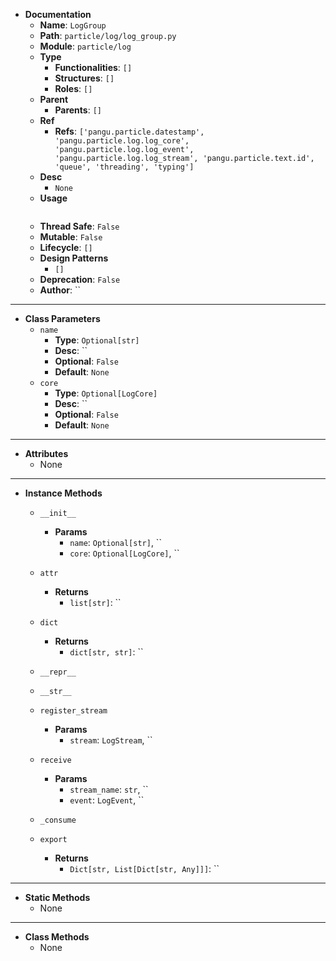 - **Documentation**
    - **Name**: `LogGroup`
    - **Path**: `particle/log/log_group.py`
    - **Module**: `particle/log`
    - **Type**
        - **Functionalities**: `[]`
        - **Structures**: `[]`
        - **Roles**: `[]`
    - **Parent**
        - **Parents**: `[]`
    - **Ref**
        - **Refs**: `['pangu.particle.datestamp', 'pangu.particle.log.log_core', 'pangu.particle.log.log_event', 'pangu.particle.log.log_stream', 'pangu.particle.text.id', 'queue', 'threading', 'typing']`
    - **Desc**
        - `None`
    - **Usage**
        ```python
        
        ```
    - **Thread Safe**: `False`
    - **Mutable**: `False`
    - **Lifecycle**: `[]`
    - **Design Patterns**
        - `[]`
    - **Deprecation**: `False`
    - **Author**: ``

---

- **Class Parameters**
    - `name`
        - **Type**: `Optional[str]`
        - **Desc**: ``
        - **Optional**: `False`
        - **Default**: `None`
    - `core`
        - **Type**: `Optional[LogCore]`
        - **Desc**: ``
        - **Optional**: `False`
        - **Default**: `None`

---

- **Attributes**
    - None

---

- **Instance Methods**
    - `__init__`

        - **Params**
            - `name`: `Optional[str]`, ``
            - `core`: `Optional[LogCore]`, ``



    - `attr`


        - **Returns**
            - `list[str]`: ``


    - `dict`


        - **Returns**
            - `dict[str, str]`: ``


    - `__repr__`




    - `__str__`




    - `register_stream`

        - **Params**
            - `stream`: `LogStream`, ``



    - `receive`

        - **Params**
            - `stream_name`: `str`, ``
            - `event`: `LogEvent`, ``



    - `_consume`




    - `export`


        - **Returns**
            - `Dict[str, List[Dict[str, Any]]]`: ``



---

- **Static Methods**
    - None

---

- **Class Methods**
    - None
